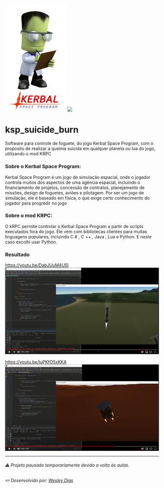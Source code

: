 <img src="https://github.com/WeDias/ksp_orbiter/blob/master/ignorar/Anotacao.gif" width="200"> <img src="https://github.com/WeDias/ksp_suicide_burn/blob/master/ignorar/Pouso.gif" width="450">

# ksp_suicide_burn
Software para controle de foguete, do jogo Kerbal Space Program, com o proposito de realizar a queima suicida em qualquer planeta ou lua do jogo, utilizando o mod KRPC

### Sobre o Kerbal Space Program:  

Kerbal Space Program é um jogo de simulação espacial,
onde o jogador controla muitos dos aspectos de uma agência espacial, 
incluindo o financiamento de projetos, concessão de contratos, planejamento de missões,
design de foguetes, aviões e pilotagem.
Por ser um jogo de simulação, ele é baseado em física, o que exige certo conhecimento do jogador para progredir no jogo

### Sobre o mod KRPC:  

O kRPC permite controlar o Kerbal Space Program a partir de scripts executados fora do jogo. 
Ele vem com bibliotecas clientes para muitas linguagens populares, incluindo C # , C ++ , Java , Lua e Python.
E neste caso escolhi usar Python.

### Resultado
https://youtu.be/DabJUuM4U5I
[![scb1](https://github.com/WeDias/ksp_suicide_burn/blob/master/ignorar/scb1.png)](https://youtu.be/DabJUuM4U5I)

https://youtu.be/IuPKfO5xKKA
[![scb2](https://github.com/WeDias/ksp_suicide_burn/blob/master/ignorar/scb2.png)](https://youtu.be/IuPKfO5xKKA)

---
###### ⚠ Projeto pausado temporariamente devido a volta às aulas.
###### ✏️ Desenvolvido por: [*Wesley Dias*](https://github.com/WeDias)
